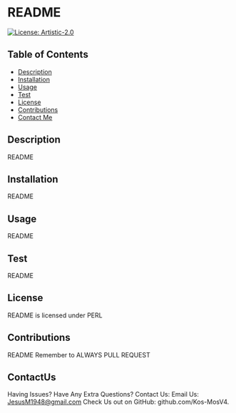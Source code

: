 
  # **README**
  [![License: Artistic-2.0](https://img.shields.io/badge/License-Perl-0298c3.svg)](https://opensource.org/licenses/Artistic-2.0)
  ## **Table of Contents** 
  * [Description](#Description)
  * [Installation](#Installation)
  * [Usage](#Usage)
  * [Test](#Test)
  * [License](#License)
  * [Contributions](#Contributions)
  * [Contact Me](#ContactUs)
  ## Description 
  README
  ## Installation
  README
  ## Usage 
  README
  ## Test 
  README
  ## License
  README is licensed under PERL
  ## Contributions 
  README
  Remember to ALWAYS PULL REQUEST
  ## ContactUs 
 Having Issues? Have Any Extra Questions? Contact Us:
 Email Us:  JesusM1948@gmail.com
 Check Us out on GitHub: github.com/Kos-MosV4. 
